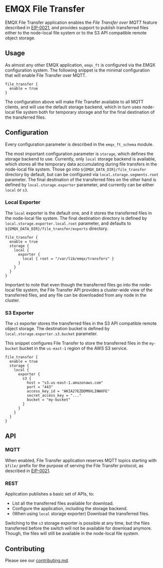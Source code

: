 # EMQX File Transfer

EMQX File Transfer application enables the _File Transfer over MQTT_ feature described in [EIP-0021](https://github.com/emqx/eip), and provides support to publish transferred files either to the node-local file system or to the S3 API compatible remote object storage.

## Usage

As almost any other EMQX application, `emqx_ft` is configured via the EMQX configuration system. The following snippet is the minimal configuration that will enable File Transfer over MQTT.

```
file_transfer {
  enable = true
}
```

The configuration above will make File Transfer available to all MQTT clients, and will use the default storage backend, which in turn uses node-local file system both for temporary storage and for the final destination of the transferred files.

## Configuration

Every configuration parameter is described in the `emqx_ft_schema` module.

The most important configuration parameter is `storage`, which defines the storage backend to use. Currently, only `local` storage backend is available, which stores all the temporary data accumulating during file transfers in the node-local file system. Those go into `${EMQX_DATA_DIR}/file_transfer` directory by default, but can be configured via `local.storage.segments.root` parameter. The final destination of the transferred files on the other hand is defined by `local.storage.exporter` parameter, and currently can be either `local` or `s3`.

### Local Exporter

The `local` exporter is the default one, and it stores the transferred files in the node-local file system. The final destination directory is defined by `local.storage.exporter.local.root` parameter, and defaults to `${EMQX_DATA_DIR}/file_transfer/exports` directory.

```
file_transfer {
  enable = true
  storage {
    local {
      exporter {
        local { root = "/var/lib/emqx/transfers" }
      }
    }
  }
}
```

Important to note that even though the transferred files go into the node-local file system, the File Transfer API provides a cluster-wide view of the transferred files, and any file can be downloaded from any node in the cluster.

### S3 Exporter

The `s3` exporter stores the transferred files in the S3 API compatible remote object storage. The destination bucket is defined by `local.storage.exporter.s3.bucket` parameter.

This snippet configures File Transfer to store the transferred files in the `my-bucket` bucket in the `us-east-1` region of the AWS S3 service.

```
file_transfer {
  enable = true
  storage {
    local {
      exporter {
        s3 {
          host = "s3.us-east-1.amazonaws.com"
          port = "443"
          access_key_id = "AKIA27EZDDM9XLINWXFE"
          secret_access_key = "..."
          bucket = "my-bucket"
        }
      }
    }
  }
}

```

## API

### MQTT

When enabled, File Transfer application reserves MQTT topics starting with `$file/` prefix for the purpose of serving the File Transfer protocol, as described in [EIP-0021](https://github.com/emqx/eip).

### REST

Application publishes a basic set of APIs, to:
* List all the transferred files available for download.
* Configure the application, including the storage backend.
* (When using `local` storage exporter) Download the transferred files.

Switching to the `s3` storage exporter is possible at any time, but the files transferred before the switch will not be
available for download anymore. Though, the files will still be available in the node-local file system.

## Contributing

Please see our [contributing.md](../../CONTRIBUTING.md).
